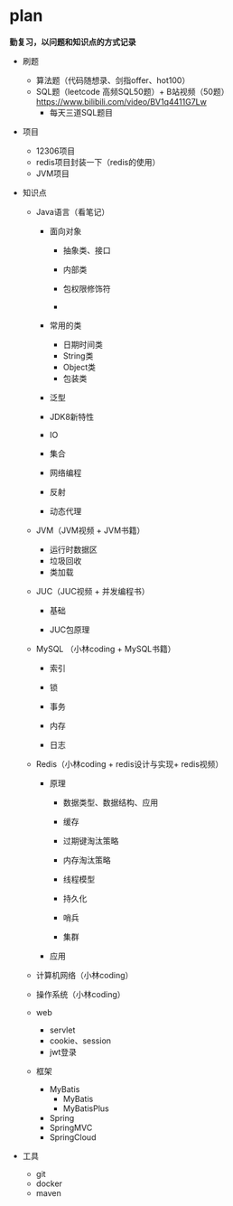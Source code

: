 # plan

**勤复习，以问题和知识点的方式记录**

+ 刷题
  + 算法题（代码随想录、剑指offer、hot100）
  + SQL题（leetcode 高频SQL50题）+ B站视频（50题） https://www.bilibili.com/video/BV1q4411G7Lw
    + 每天三道SQL题目
  
+ 项目
  + 12306项目
  + redis项目封装一下（redis的使用）
  + JVM项目
  
+ 知识点
  + Java语言（看笔记）
  
    + 面向对象
  
      + 抽象类、接口
  
      + 内部类
      + 包权限修饰符
      + 
  
    + 常用的类
  
      + 日期时间类
      + String类
      + Object类
      + 包装类
  
    + 泛型
  
    + JDK8新特性
  
    + IO
  
    + 集合
    + 网络编程
    + 反射
    + 动态代理
  
  + JVM（JVM视频 + JVM书籍）
    + 运行时数据区
    + 垃圾回收
    + 类加载
    
  + JUC（JUC视频  + 并发编程书）
  
    + 基础
  
    + JUC包原理
  
  + MySQL （小林coding + MySQL书籍）
  
    + 索引
  
    + 锁
    + 事务
    + 内存
    + 日志
  
  + Redis（小林coding + redis设计与实现+ redis视频）
    + 原理
    
      + 数据类型、数据结构、应用
      + 缓存
    
      + 过期键淘汰策略
      + 内存淘汰策略
      + 线程模型
    
      + 持久化
      + 哨兵
      + 集群
    
    + 应用
    
  + 计算机网络（小林coding）
  
  + 操作系统（小林coding）
  
  + web
  
    + servlet
    + cookie、session
    + jwt登录
  
  + 框架
    + MyBatis
      + MyBatis
      + MyBatisPlus
    + Spring
    + SpringMVC
    + SpringCloud
  
+ 工具

  + git
  + docker
  + maven

  
